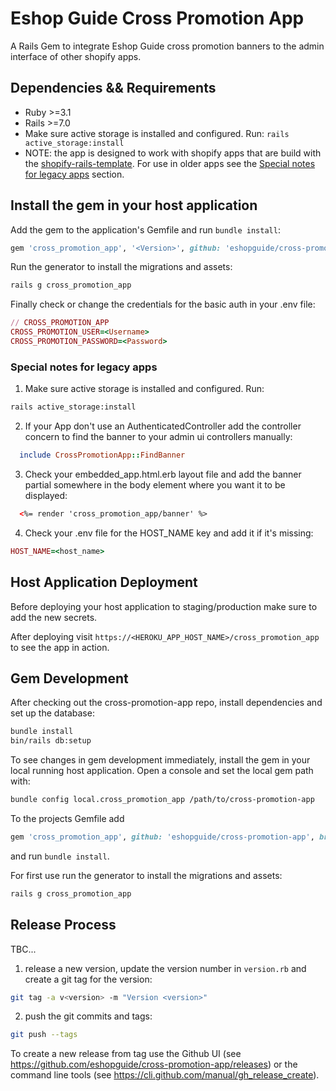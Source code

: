 # Eshop Guide Cross Promotion App

A Rails Gem to integrate Eshop Guide cross promotion banners to the admin interface of other shopify apps.

## Dependencies && Requirements
* Ruby >=3.1
* Rails >=7.0
* Make sure active storage is installed and configured. Run: ```rails active_storage:install```
* NOTE: the app is designed to work with shopify apps that are build with the [shopify-rails-template](https://github.com/eshopguide/shopify_rails_template).
  For use in older apps see the [Special notes for legacy apps](#special-notes-for-legacy-apps) section.

## Install the gem in your host application

Add the gem to the application's Gemfile and run `bundle install`:
```ruby
gem 'cross_promotion_app', '<Version>', github: 'eshopguide/cross-promotion-app'
```

Run the generator to install the migrations and assets:
```bash
rails g cross_promotion_app
```

Finally check or change the credentials for the basic auth in your .env file:
```ruby
// CROSS_PROMOTION_APP
CROSS_PROMOTION_USER=<Username>
CROSS_PROMOTION_PASSWORD=<Password>
```

### Special notes for legacy apps

1. Make sure active storage is installed and configured. Run:
```bash
rails active_storage:install
```
2. If your App don't use an AuthenticatedController add the controller concern to find the banner to your admin ui controllers manually:
```ruby
  include CrossPromotionApp::FindBanner
```
3. Check your embedded_app.html.erb layout file and add the banner partial somewhere in the body element where you want it to be displayed:
```html
  <%= render 'cross_promotion_app/banner' %>
```

4. Check your .env file for the HOST_NAME key and add it if it's missing:
```ruby
HOST_NAME=<host_name>
```

## Host Application Deployment
Before deploying your host application to staging/production make sure to add the new secrets.

After deploying visit `https://<HEROKU_APP_HOST_NAME>/cross_promotion_app` to see the app in action.

## Gem Development
After checking out the cross-promotion-app repo, install dependencies and set up the database:
```bash
bundle install
bin/rails db:setup
```

To see changes in gem development immediately, install the gem in your local running host application. Open a console and set the local gem path with:
```bash
bundle config local.cross_promotion_app /path/to/cross-promotion-app
```
To the projects Gemfile add 
```ruby
gem 'cross_promotion_app', github: 'eshopguide/cross-promotion-app', branch: '<current local branch>'
```

and run `bundle install`.

For first use run the generator to install the migrations and assets:

```bash
rails g cross_promotion_app
```

## Release Process
TBC...

1. release a new version, update the version number in `version.rb` and create a git tag for the version:
```bash
git tag -a v<version> -m "Version <version>"
```
2. push the git commits and tags:
```bash
git push --tags
```

To create a new release from tag use the Github UI (see https://github.com/eshopguide/cross-promotion-app/releases)
or the command line tools (see https://cli.github.com/manual/gh_release_create).
